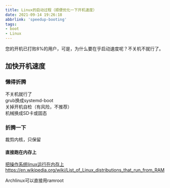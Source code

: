 ```yaml
---
title: Linux的启动过程（顺便优化一下开机速度）
date: 2021-09-14 19:26:18
abbrlink: 'speedup-booting'
tags:
- boot
- Linux
---
```

您的开机已打败8%的用户，可是，为什么要在乎启动速度呢？不关机不就行了。
<!-- more -->

## 加快开机速度


### 懒得折腾

不关机就行了  
grub换成systemd-boot  
关掉开机自检（有风险，不推荐）  
机械换成SD卡或固态   

### 折腾一下

裁剪内核，只保留

#### 直接跑在内存上

[把操作系统linux运行在内存上](https://www.bo-song.com/把操作系统linux运行在内存上/)  
https://en.wikipedia.org/wiki/List_of_Linux_distributions_that_run_from_RAM  

Archlinux可以直接用ramroot